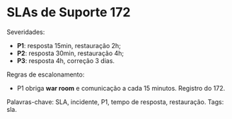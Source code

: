 # SLAs de Suporte 172

Severidades:
- **P1**: resposta 15min, restauração 2h;
- **P2**: resposta 30min, restauração 4h;
- **P3**: resposta 4h, correção 3 dias.

Regras de escalonamento:
- P1 obriga **war room** e comunicação a cada 15 minutos.
Registro do 172.

Palavras-chave: SLA, incidente, P1, tempo de resposta, restauração.
Tags: sla.
